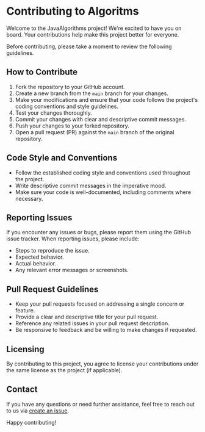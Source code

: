 # Contributing to Algoritms

Welcome to the JavaAlgorithms project! We're excited to have you on board. Your contributions help make this project better for everyone.

Before contributing, please take a moment to review the following guidelines.

## How to Contribute

1. Fork the repository to your GitHub account.
2. Create a new branch from the `main` branch for your changes.
3. Make your modifications and ensure that your code follows the project's coding conventions and style guidelines.
4. Test your changes thoroughly.
5. Commit your changes with clear and descriptive commit messages.
6. Push your changes to your forked repository.
7. Open a pull request (PR) against the `main` branch of the original repository.

## Code Style and Conventions

- Follow the established coding style and conventions used throughout the project.
- Write descriptive commit messages in the imperative mood.
- Make sure your code is well-documented, including comments where necessary.

## Reporting Issues

If you encounter any issues or bugs, please report them using the GitHub issue tracker. When reporting issues, please include:

- Steps to reproduce the issue.
- Expected behavior.
- Actual behavior.
- Any relevant error messages or screenshots.

## Pull Request Guidelines

- Keep your pull requests focused on addressing a single concern or feature.
- Provide a clear and descriptive title for your pull request.
- Reference any related issues in your pull request description.
- Be responsive to feedback and be willing to make changes if requested.

## Licensing

By contributing to this project, you agree to license your contributions under the same license as the project (if applicable).

## Contact

If you have any questions or need further assistance, feel free to reach out to us via [create an issue](https://github.com/yataknemogy/Algoritms/issues/new).

Happy contributing!
